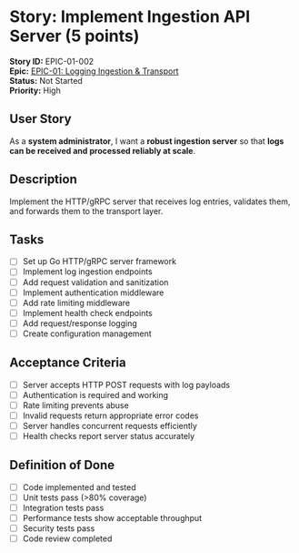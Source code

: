 # Story: Implement Ingestion API Server (5 points)

**Story ID:** EPIC-01-002  
**Epic:** [EPIC-01: Logging Ingestion & Transport](../epic-01.md)  
**Status:** Not Started  
**Priority:** High

## User Story

As a **system administrator**, I want a **robust ingestion server** so that **logs can be received and processed reliably at scale**.

## Description

Implement the HTTP/gRPC server that receives log entries, validates them, and forwards them to the transport layer.

## Tasks

- [ ] Set up Go HTTP/gRPC server framework
- [ ] Implement log ingestion endpoints
- [ ] Add request validation and sanitization
- [ ] Implement authentication middleware
- [ ] Add rate limiting middleware
- [ ] Implement health check endpoints
- [ ] Add request/response logging
- [ ] Create configuration management

## Acceptance Criteria

- [ ] Server accepts HTTP POST requests with log payloads
- [ ] Authentication is required and working
- [ ] Rate limiting prevents abuse
- [ ] Invalid requests return appropriate error codes
- [ ] Server handles concurrent requests efficiently
- [ ] Health checks report server status accurately

## Definition of Done

- [ ] Code implemented and tested
- [ ] Unit tests pass (>80% coverage)
- [ ] Integration tests pass
- [ ] Performance tests show acceptable throughput
- [ ] Security tests pass
- [ ] Code review completed
